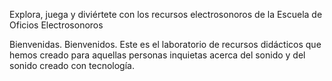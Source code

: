 Explora, juega y diviértete con los recursos electrosonoros de la Escuela de Oficios Electrosonoros

Bienvenidas. Bienvenidos. Este es el laboratorio de recursos didácticos que hemos creado para aquellas personas inquietas acerca del sonido y del sonido creado con tecnología. 
